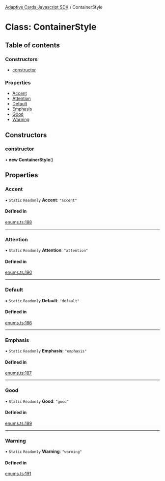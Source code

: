 [Adaptive Cards Javascript SDK](../README.md) / ContainerStyle

# Class: ContainerStyle

## Table of contents

### Constructors

- [constructor](ContainerStyle.md#constructor)

### Properties

- [Accent](ContainerStyle.md#accent)
- [Attention](ContainerStyle.md#attention)
- [Default](ContainerStyle.md#default)
- [Emphasis](ContainerStyle.md#emphasis)
- [Good](ContainerStyle.md#good)
- [Warning](ContainerStyle.md#warning)

## Constructors

### constructor

• **new ContainerStyle**()

## Properties

### Accent

▪ `Static` `Readonly` **Accent**: ``"accent"``

#### Defined in

[enums.ts:188](https://github.com/asseco-see/AdaptiveCards/blob/1f0afdc45/source/nodejs/adaptivecards/src/enums.ts#L188)

___

### Attention

▪ `Static` `Readonly` **Attention**: ``"attention"``

#### Defined in

[enums.ts:190](https://github.com/asseco-see/AdaptiveCards/blob/1f0afdc45/source/nodejs/adaptivecards/src/enums.ts#L190)

___

### Default

▪ `Static` `Readonly` **Default**: ``"default"``

#### Defined in

[enums.ts:186](https://github.com/asseco-see/AdaptiveCards/blob/1f0afdc45/source/nodejs/adaptivecards/src/enums.ts#L186)

___

### Emphasis

▪ `Static` `Readonly` **Emphasis**: ``"emphasis"``

#### Defined in

[enums.ts:187](https://github.com/asseco-see/AdaptiveCards/blob/1f0afdc45/source/nodejs/adaptivecards/src/enums.ts#L187)

___

### Good

▪ `Static` `Readonly` **Good**: ``"good"``

#### Defined in

[enums.ts:189](https://github.com/asseco-see/AdaptiveCards/blob/1f0afdc45/source/nodejs/adaptivecards/src/enums.ts#L189)

___

### Warning

▪ `Static` `Readonly` **Warning**: ``"warning"``

#### Defined in

[enums.ts:191](https://github.com/asseco-see/AdaptiveCards/blob/1f0afdc45/source/nodejs/adaptivecards/src/enums.ts#L191)
